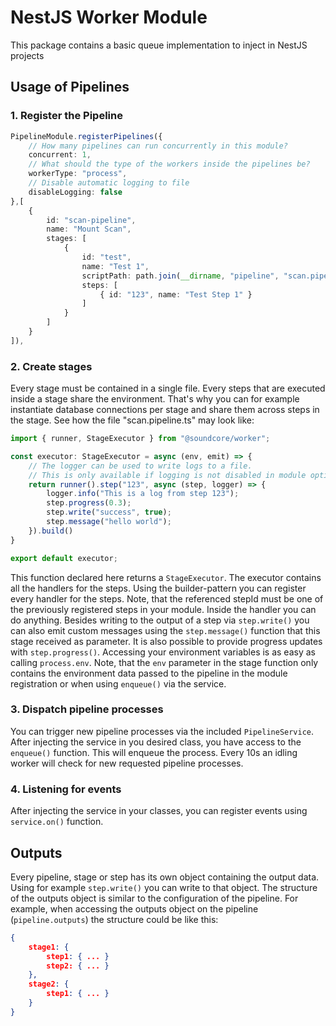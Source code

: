 # NestJS Worker Module
This package contains a basic queue implementation to inject in NestJS projects

## Usage of Pipelines

### 1. Register the Pipeline

```typescript
PipelineModule.registerPipelines({
    // How many pipelines can run concurrently in this module?
    concurrent: 1,
    // What should the type of the workers inside the pipelines be?
    workerType: "process",
    // Disable automatic logging to file
    disableLogging: false
},[
    { 
        id: "scan-pipeline", 
        name: "Mount Scan", 
        stages: [
            { 
                id: "test", 
                name: "Test 1", 
                scriptPath: path.join(__dirname, "pipeline", "scan.pipeline.js"), // Path to the compiled js script file
                steps: [
                    { id: "123", name: "Test Step 1" }
                ]
            }
        ]
    }
]),
```

### 2. Create stages

Every stage must be contained in a single file. Every steps that are executed inside a stage share the environment.
That's why you can for example instantiate database connections per stage and share them across steps in the stage.
See how the file "scan.pipeline.ts" may look like:

```typescript
import { runner, StageExecutor } from "@soundcore/worker";

const executor: StageExecutor = async (env, emit) => {
    // The logger can be used to write logs to a file.
    // This is only available if logging is not disabled in module options
    return runner().step("123", async (step, logger) => {
        logger.info("This is a log from step 123");
        step.progress(0.3);
        step.write("success", true);
        step.message("hello world");
    }).build()
}

export default executor;
```

This function declared here returns a `StageExecutor`. The executor contains all the handlers for the steps.
Using the builder-pattern you can register every handler for the steps. Note, that the referenced stepId must be one of the
previously registered steps in your module. Inside the handler you can do anything. Besides writing to the output of a step via
`step.write()` you can also emit custom messages using the `step.message()` function that this stage received as parameter. It is also
possible to provide progress updates with `step.progress()`.
Accessing your environment variables is as easy as calling `process.env`. Note, that the `env` parameter in the stage function only contains the
environment data passed to the pipeline in the module registration or when using `enqueue()` via the service.

### 3. Dispatch pipeline processes

You can trigger new pipeline processes via the included `PipelineService`. After injecting the service
in you desired class, you have access to the `enqueue()` function. This will enqueue the process. Every 10s an idling worker will check
for new requested pipeline processes.

### 4. Listening for events

After injecting the service in your classes, you can register events using `service.on()` function.

## Outputs

Every pipeline, stage or step has its own object containing the output data. Using for example `step.write()` you can write to that object.
The structure of the outputs object is similar to the configuration of the pipeline. For example, when accessing the outputs object
on the pipeline (`pipeline.outputs`) the structure could be like this:
```json
{
    stage1: {
        step1: { ... }
        step2: { ... }
    },
    stage2: {
        step1: { ... }
    }
}
```